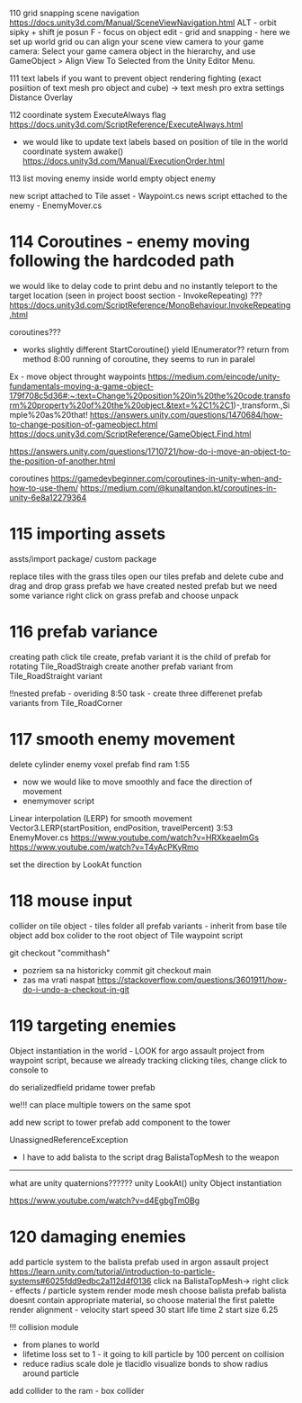 110 grid snapping
scene navigation
https://docs.unity3d.com/Manual/SceneViewNavigation.html
ALT - orbit
sipky + shift je posun
F - focus on object
edit - grid and snapping - here we set up world grid 
ou can align your scene view camera to your game camera: Select your game camera object in the hierarchy, and use GameObject > Align View To Selected from the Unity Editor Menu.

111 text labels
if you want to prevent object rendering fighting (exact posiition of text mesh pro object and cube) -> text mesh pro
extra settings Distance Overlay

112 coordinate system
ExecuteAlways flag
https://docs.unity3d.com/ScriptReference/ExecuteAlways.html
- we would like to update text labels based on position of tile in the world coordinate system
awake()
https://docs.unity3d.com/Manual/ExecutionOrder.html


113 list
moving enemy inside world
empty object enemy

new script attached to Tile asset - Waypoint.cs
news script ettached to the enemy - EnemyMover.cs


# 114 Coroutines - enemy moving following the hardcoded path
we would like to delay code to print debu and no instantly teleport to the target location
(seen in project boost section - InvokeRepeating) ???
https://docs.unity3d.com/ScriptReference/MonoBehaviour.InvokeRepeating.html

coroutines???
- works slightly different 
StartCoroutine()
yield
IEnumerator?? return from method
8:00 running of coroutine, they seems to run in paralel

Ex - move object throught waypoints
https://medium.com/eincode/unity-fundamentals-moving-a-game-object-179f708c5d36#:~:text=Change%20position%20in%20the%20code,transform%20property%20of%20the%20object.&text=%2C1%2C1)-,transform.,Simple%20as%20that!
https://answers.unity.com/questions/1470684/how-to-change-position-of-gameobject.html
https://docs.unity3d.com/ScriptReference/GameObject.Find.html

https://answers.unity.com/questions/1710721/how-do-i-move-an-object-to-the-position-of-another.html

coroutines
https://gamedevbeginner.com/coroutines-in-unity-when-and-how-to-use-them/
https://medium.com/@kunaltandon.kt/coroutines-in-unity-6e8a12279364


# 115 importing assets
assts/import package/ custom package


replace tiles with the grass tiles
open our tiles prefab and delete cube and drag and drop grass prefab
we have created nested prefab
but we need some variance
right click on grass prefab and choose unpack

# 116 prefab variance
creating path 
click tile create, prefab variant 
it is the child of prefab
for rotating Tile_RoadStraigh create another prefab variant from Tile_RoadStraight variant

!!nested prefab - overiding
8:50 task - create three differenet prefab variants from Tile_RoadCorner

# 117 smooth enemy movement
delete cylinder enemy
voxel prefab find ram
1:55
- now we would like to move smoothly and face the direction of movement
- enemymover script

Linear interpolation (LERP) for smooth movement
Vector3.LERP(startPosition, endPosition, travelPercent)
3:53
EnemyMover.cs
https://www.youtube.com/watch?v=HRXkeaeImGs
https://www.youtube.com/watch?v=T4yAcPKyRmo

set the direction by LookAt function

# 118 mouse input
collider on tile object - tiles folder
all prefab variants - inherit from base tile object
add box colider to the root object of Tile
waypoint script

git checkout "commithash"
- pozriem sa na historicky commit
git checkout main
- zas ma vrati naspat
https://stackoverflow.com/questions/3601911/how-do-i-undo-a-checkout-in-git


# 119 targeting enemies
Object instantiation in the world  - LOOK for argo assault project
from waypoint script, because we already tracking clicking tiles, change click to console to 

do serializedfield pridame tower prefab



we!!! can place multiple towers on the same spot

add new script to tower prefab
add component to the tower

UnassignedReferenceException
- I have to add balista to the script
drag BalistaTopMesh to the weapon

-----------------------
what are unity quaternions??????
unity LookAt()
unity Object instantiation

https://www.youtube.com/watch?v=d4EgbgTm0Bg



# 120 damaging enemies
add particle system to the balista prefab used in argon assault project
https://learn.unity.com/tutorial/introduction-to-particle-systems#6025fdd9edbc2a112d4f0136
click na BalistaTopMesh-> right click - effects / particle system
render mode mesh
choose balista prefab
balista doesnt contain appropriate material, so choose material the first palette
render alignment - velocity
start speed 30
start life time 2
start size 6.25

!!! collision module
- from planes to world
- lifetime loss set to 1 - it going to kill particle by 100 percent on collision
- reduce radius scale 
dole je tlacidlo visualize bonds to show radius around particle

add collider to the ram - box collider